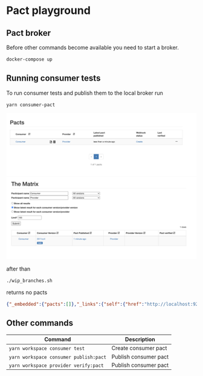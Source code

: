# Pact playground

## Pact broker

Before other commands become available you need to start a broker.

```bash
docker-compose up
```

## Running consumer tests

To run consumer tests and publish them to the local broker run
```bash
yarn consumer-pact
```

![](./images/first_test.png)
![](./images/first_test_matrix.png)

after than 
```bash
./wip_branches.sh
```

returns no pacts
```json
{"_embedded":{"pacts":[]},"_links":{"self":{"href":"http://localhost:9292/pacts/provider/Provider/for-verification","title":"Pacts to be verified"}}}%   
```

## Other commands

| Command | Description |
| ---- | --- |
| `yarn workspace consumer test` | Create consumer pact | 
| `yarn workspace consumer publish:pact` | Publish consumer pact | 
| `yarn workspace provider verify:pact` | Publish consumer pact | 
